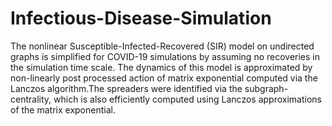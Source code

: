 # Infectious-Disease-Simulation
The nonlinear Susceptible-Infected-Recovered (SIR) model on undirected graphs is simplified for COVID-19 simulations by assuming no recoveries in the simulation time scale. The dynamics of this model is approximated by non-linearly post processed action of matrix exponential computed via the Lanczos algorithm.The spreaders were identified via the subgraph-centrality, which is also efficiently computed using Lanczos approximations of the matrix exponential.
